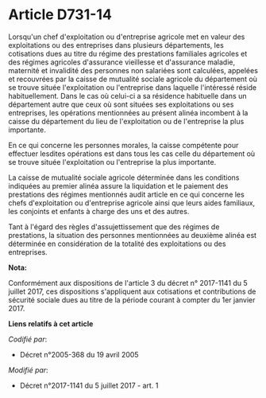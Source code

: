# Article D731-14

Lorsqu'un chef d'exploitation ou d'entreprise agricole met en valeur des exploitations ou des entreprises dans plusieurs
départements, les cotisations dues au titre du régime des prestations familiales agricoles et des régimes agricoles
d'assurance vieillesse et d'assurance maladie, maternité et invalidité des personnes non salariées sont calculées, appelées
et recouvrées par la caisse de mutualité sociale agricole du département où se trouve située l'exploitation ou l'entreprise
dans laquelle l'intéressé réside habituellement. Dans le cas où celui-ci a sa résidence habituelle dans un département autre
que ceux où sont situées ses exploitations ou ses entreprises, les opérations mentionnées au présent alinéa incombent à la
caisse du département du lieu de l'exploitation ou de l'entreprise la plus importante.

En ce qui concerne les personnes morales, la caisse compétente pour effectuer lesdites opérations est dans tous les cas celle
du département où se trouve située l'exploitation ou l'entreprise la plus importante.

La caisse de mutualité sociale agricole déterminée dans les conditions indiquées au premier alinéa assure la liquidation et
le paiement des prestations des régimes mentionnés audit article en ce qui concerne les chefs d'exploitation ou d'entreprise
agricole ainsi que leurs aides familiaux, les conjoints et enfants à charge des uns et des autres.

Tant à l'égard des règles d'assujettissement que des régimes de prestations, la situation des personnes mentionnées au
deuxième alinéa est déterminée en considération de la totalité des exploitations ou des entreprises.

**Nota:**

Conformément aux dispositions de l'article 3 du décret n° 2017-1141 du 5 juillet 2017, ces dispositions s'appliquent aux
cotisations et contributions de sécurité sociale dues au titre de la période courant à compter du 1er janvier 2017.

**Liens relatifs à cet article**

_Codifié par_:

  - Décret n°2005-368 du 19 avril 2005

_Modifié par_:

  - Décret n°2017-1141 du 5 juillet 2017 - art. 1
